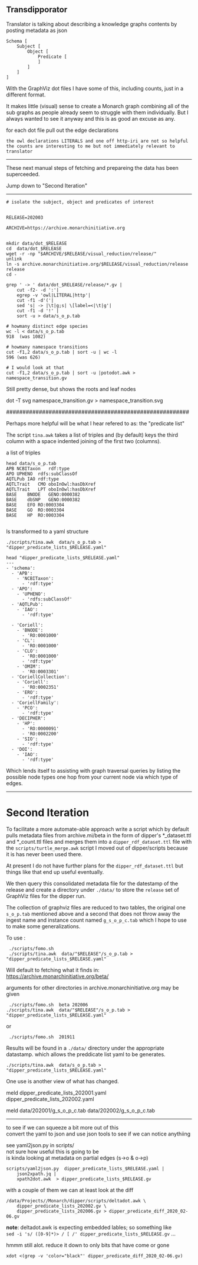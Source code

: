 ## Transdipporator

Translator is talking about describing a knowledge graphs contents
by posting metadata as json

```
Schema [
    Subject [
        Object [
            Predicate [
            ]
        ]
    ]
]
```

With the GraphViz dot files I have some of this,
including counts, just in a different format.

It makes little (visual) sense to create a Monarch graph combining all of the sub
graphs as people already seem to struggle with them individually.
But I always wanted to see it anyway and this is as good an excuse as any.


for each dot file pull out the edge declarations

    the owl declarations LITERALS and one off http-iri are not so helpful
    the counts are interesting to me but not immediately relevant to translator


---------------------------------------------------------------

These next manual steps of fetching and prepareing the data
has been superceeded. 


Jump down to  "Second Iteration"

---------------------------------------------------------------

```
# isolate the subject, object and predicates of interest


RELEASE=202003

ARCHIVE=https://archive.monarchinitiative.org


mkdir data/dot_$RELEASE
cd  data/dot_$RELEASE
wget -r -np "$ARCHIVE/$RELEASE/visual_reduction/release/"
unlink
ln -s archive.monarchinitiative.org/$RELEASE/visual_reduction/release release
cd -

grep ' -> ' data/dot_$RELEASE/release/*.gv |
    cut -f2- -d ':'|
    egrep -v 'owl|LITERAL|http'|
    cut -f1 -d'('|
    sed 's| -> |\t|g;s| \[label=<|\t|g'|
    cut -f1 -d '!' |
    sort -u > data/s_o_p.tab

# howmany distinct edge species
wc -l < data/s_o_p.tab
918  (was 1082)

# howmany namespace transitions
cut -f1,2 data/s_o_p.tab | sort -u | wc -l
596 (was 626)

# I would look at that
cut -f1,2 data/s_o_p.tab | sort -u |potodot.awk > namespace_transition.gv
```


Still pretty dense, but shows the roots and leaf nodes

dot -T svg namespace_transition.gv > namespace_transition.svg


########################################################

Perhaps more helpful will be what I hear refered to as:
     the "predicate list"

The script `tina.awk` takes a list of triples and
(by default) keys the third column with
a space indented joining of the first two (columns).

a list of triples

```
head data/s_o_p.tab
APB	NCBITaxon	rdf:type
APO	UPHENO	rdfs:subClassOf
AQTLPub	IAO	rdf:type
AQTLTrait	CMO	oboInOwl:hasDbXref
AQTLTrait	LPT	oboInOwl:hasDbXref
BASE	BNODE	GENO:0000382
BASE	dbSNP	GENO:0000382
BASE	EFO	RO:0003304
BASE	GO	RO:0003304
BASE	HP	RO:0003304


```

Is transformed to a yaml structure

```
./scripts/tina.awk  data/s_o_p.tab > "dipper_predicate_lists_$RELEASE.yaml"

head "dipper_predicate_lists_$RELEASE.yaml"
---
- 'schema':
  - 'APB':
    - 'NCBITaxon':
      - 'rdf:type'
  - 'APO':
    - 'UPHENO':
      - 'rdfs:subClassOf'
  - 'AQTLPub':
    - 'IAO':
      - 'rdf:type'

  - 'Coriell':
    - 'BNODE':
      - 'RO:0001000'
    - 'CL':
      - 'RO:0001000'
    - 'CLO':
      - 'RO:0001000'
      - 'rdf:type'
    - 'OMIM':
      - 'RO:0003301'
  - 'CoriellCollection':
    - 'Coriell':
      - 'RO:0002351'
    - 'ERO':
      - 'rdf:type'
  - 'CoriellFamily':
    - 'PCO':
      - 'rdf:type'
  - 'DECIPHER':
    - 'HP':
      - 'RO:0000091'
      - 'RO:0002200'
    - 'SIO':
      - 'rdf:type'
  - 'DOI':
    - 'IAO':
      - 'rdf:type'
```


Which lends itself to assisting with graph traversal queries
by listing the possible node types one hop from your current node
via which type of edges.


------------------------------------------------

# Second Iteration

To facilitate a more automate-able approach write a script which by default pulls
metadata files from archive.mi/beta in the form of dipper's  *_dataset.ttl and *_count.ttl
files and merges them into a `dipper_rdf_dataset.ttl` file with the `scripts/turtle_merge.awk`
script I moved out of dipper/scripts because it is has never been used there.

At present I do not have further plans for the `dipper_rdf_dataset.ttl` but things like
that end up useful eventually.

We then query this consolidated metadata file for the datestamp of the release and
create a directory under `./data/` to store the `release` set of GraphViz files for the
dipper run.

The collection of graphviz files are reduced to two tables, the original one  `s_o_p.tab`
mentioned above and a second that does not throw away the ingest name and instance count
named `g_s_o_p_c.tab`  which I hope to use to make some generalizations.

To use :

```
 ./scripts/fomo.sh
 ./scripts/tina.awk  data/"$RELEASE"/s_o_p.tab > "dipper_predicate_lists_$RELEASE.yaml"

```

Will default to fetching what it finds in: https://archive.monarchinitiative.org/beta/

arguments for other directories in archive.monarchinitiative.org may be given


```
 ./scripts/fomo.sh  beta 202006
./scripts/tina.awk  data/"$RELEASE"/s_o_p.tab > "dipper_predicate_lists_$RELEASE.yaml"
```

or

```
 ./scripts/fomo.sh  201911

```

Results will be found in a  `./data/` directory under the appropriate datastamp.
which allows the  preddicate list yaml to be generates.   

```
./scripts/tina.awk  data/s_o_p.tab > "dipper_predicate_lists_$RELEASE.yaml"
```


One use is another view of what has changed.

meld dipper_predicate_lists_202001.yaml dipper_predicate_lists_202002.yaml


meld data/202001/g_s_o_p_c.tab  data/202002/g_s_o_p_c.tab

------------------------------------------------------------------------------
to see if we can squeeze a bit more out of this  
convert the yaml to json and use json tools to see if we can notice anythiing

 see yaml2json.py in scripts/  
 not sure how useful this is going to be   
 is kinda looking at metadata on partial edges  (s->o  & o->p)

```
scripts/yaml2json.py  dipper_predicate_lists_$RELEASE.yaml |
	json2xpath.jq |
	xpath2dot.awk  > dipper_predicate_lists_$RELEASE.gv
```

with a couple of them we can at least look at the diff  

```
/data/Projects//Monarch/dipper/scripts/deltadot.awk \
	dipper_predicate_lists_202002.gv \
	dipper_predicate_lists_202006.gv > dipper_predicate_diff_2020_02-06.gv
```
**note**:
 deltadot.awk is expecting embedded lables; so something like  
`sed -i 's/ ([0-9]*)> / [ /' dipper_predicate_lists_$RELEASE.gv` ...


hmmm still alot. reduce it down to only bits that have come or gone  

```
xdot <(grep -v 'color="black"' dipper_predicate_diff_2020_02-06.gv)
```



